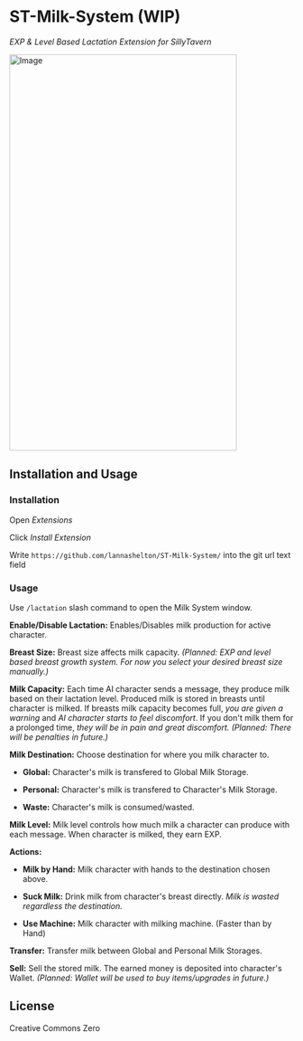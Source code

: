 # ST-Milk-System (WIP)
*EXP & Level Based Lactation Extension for SillyTavern*

<img width="403" height="701" alt="Image" src="https://github.com/user-attachments/assets/8fa9eb3d-c7e2-4ace-a43c-fcc5e1f315f1" />

## Installation and Usage

### Installation

Open *Extensions*

Click *Install Extension*

Write `https://github.com/lannashelton/ST-Milk-System/` into the git url text field


### Usage

Use `/lactation` slash command to open the Milk System window.

**Enable/Disable Lactation:** Enables/Disables milk production for active character.

**Breast Size:** Breast size affects milk capacity. *(Planned: EXP and level based breast growth system. For now you select your desired breast size manually.)*

**Milk Capacity:** Each time AI character sends a message, they produce milk based on their lactation level. Produced milk is stored in breasts until character is milked. If breasts milk capacity becomes full, *you are given a warning* and *AI character starts to feel discomfort*. If you don't milk them for a prolonged time, *they will be in pain and great discomfort.* *(Planned: There will be penalties in future.)*

**Milk Destination:** Choose destination for where you milk character to.

* **Global:** Character's milk is transfered to Global Milk Storage.

* **Personal:** Character's milk is transfered to Character's Milk Storage.

* **Waste:** Character's milk is consumed/wasted.

**Milk Level:** Milk level controls how much milk a character can produce with each message. When character is milked, they earn EXP.

**Actions:**

* **Milk by Hand:** Milk character with hands to the destination chosen above.

* **Suck Milk:** Drink milk from character's breast directly. *Milk is wasted regardless the destination.*

* **Use Machine:** Milk character with milking machine. (Faster than by Hand)

**Transfer:** Transfer milk between Global and Personal Milk Storages.

**Sell:** Sell the stored milk. The earned money is deposited into character's Wallet. *(Planned: Wallet will be used to buy items/upgrades in future.)*

## License

Creative Commons Zero
